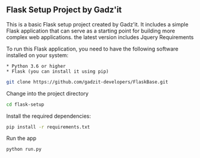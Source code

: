 ## Flask Setup Project by Gadz'it

This is a basic Flask setup project created by Gadz'it. It includes a simple Flask application that can serve as a starting point for building more complex web applications.
the latest version includes Jquery
Requirements

To run this Flask application, you need to have the following software installed on your system:

    * Python 3.6 or higher
    * Flask (you can install it using pip)

```bash
git clone https://github.com/gadzit-developers/FlaskBase.git
```
Change into the project directory

```bash
cd flask-setup
```

Install the required dependencies:

```bash
pip install -r requirements.txt
```

Run the app
```bash
python run.py
```
